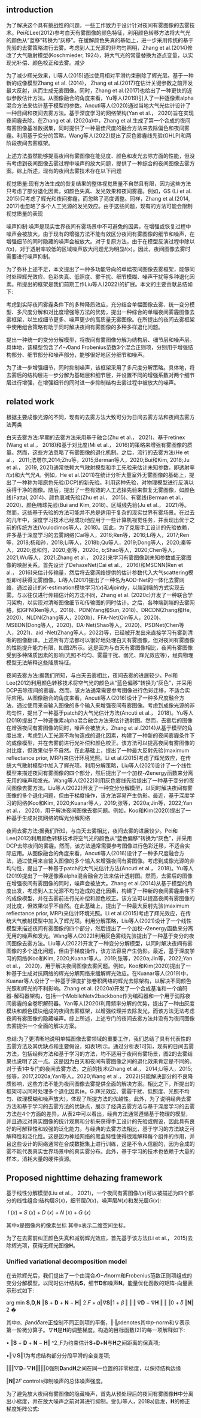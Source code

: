## introduction

为了解决这个具有挑战性的问题，一些工作致力于设计针对夜间有雾图像的去雾技术。Pei和Lee(2012)参考白天有雾图像的颜色特征，利用颜色转移方法将大气光的颜色从“蓝移”转换为“灰移”。在缓解颜色失真的基础上，进一步采用传统的基于先验的去雾策略进行去雾。考虑到人工光源的非均匀照明，Zhang et al.(2014)修改了大气散射模型(Koschmieder, 1924)，将大气光的常量替换为逐点变量，以实现光补偿、颜色校正和去雾。减少

 为了减少辉光效果，Li等人(2015)通过使用相对平滑约束删除了辉光层。基于一种新的成像模型Zhang et al. (2014)， Zhang et al.(2017)在估计关键参数之前开发最大反射，从而生成无雾图像。同时，Zhang et al.(2017)也给出了一种更快的近似参数估计方法。从图像融合的角度来看，Yu等人(2019)引入了一种逐像素alpha混合方法来估计基于模型的参数。Ancuti等人(2020)通过当地大气光估计设计了一种日间和夜间去雾方法。基于深度学习的网络架构(Yan et al.， 2020)旨在实现夜间霾去除。在Zhang et al. (2020a)中，Zhang et al.生成了第一个合成的夜间有雾图像基准数据集，同时提供了一种最佳尺度的融合方法来去除偏色和夜间雾霾。利用基于变分的策略，Wang等人(2022)提出了灰色雾霾线先验(GHLP)和两阶段夜间去雾框架。

 上述方法虽然能够提高夜间有雾图像在能见度、颜色和发光去除方面的性能，但没有考虑到夜间图像去雾过程中噪声的放大问题，提供了一种综合的夜间图像去雾方案。综上所述，现有的夜间去雾技术存在以下问题

 视觉质量:现有方法生成的恢复结果的整体视觉质量不自然且有限，因为这些方法只考虑了部分退化因素，如颜色失真、发光效果和夜间雾霾。例如，GS (Li et al. 2015)只考虑了辉光和夜间雾霾，而忽略了亮度调整。同样，Zhang et al.(2014, 2017)也忽略了多个人工光源的发光效应。由于这些问题，现有的方法可能会限制视觉质量的表现

 噪声抑制:噪声是现实世界夜间有雾场景中不可避免的因素，在增强或恢复过程中噪声会被放大。由于现有的增强方法不能有效区分夜间有雾图像的细节和噪声，在增强细节的同时隐藏的噪声会被放大。对于复原方法，由于在模型反演过程中除以𝑡(x)，对于透射率较低的区域噪声放大问题尤为明显𝑡(x)。因此，夜间图像去雾时需要进行噪声抑制。

 为了弥补上述不足，本文提出了一种多功能导向的单幅夜间图像去雾框架，能够同时处理辉光效应、色彩失真、低照度、雾干扰、细节模糊、噪声干扰等多种退化因素。所提出的框架是我们前期工作Liu等人(2022)的扩展。本文的主要贡献总结如下:

 考虑到实际夜间雾霾条件下的多种降质效应，充分结合单幅图像去雾、统一变分模型、多尺度分解和对比度增强等方法的优势，提出一种综合的单幅夜间雾霾图像去雾框架，以生成细节更多、噪声更少的高质量无雾图像。在所提出的夜间去雾框架中使用组合策略有助于同时解决夜间有雾图像的多种多样退化问题。

 提出一种统一的变分分解模型，将夜间有雾图像分解为结构层、细节层和噪声层。具体地，该模型包含了𝓁1−𝓁0and Frobenius范数3个混合正则项，分别用于增强结构部分、细节部分和噪声部分，能够很好地区分细节和噪声。

 为了进一步增强细节，同时抑制噪声，该框架采用了多尺度分解策略。具体地，将去雾后的结构层进一步分解为基础层和细节层，并设置不同的增强系数对两个细节层进行增强，在增强细节的同时进一步抑制结构去雾过程中被放大的噪声。

## related work

根据主要成像光源的不同，现有的去雾方法大致可分为日间去雾方法和夜间去雾方法两类

 白天去雾方法:早期的去雾方法采用基于融合(Zhu et al.， 2021)、基于retinex (Wang et al.， 2018)和基于对比度(Mi et al.， 2016)的策略来增强有雾图像的质量。然而，这些方法忽略了有雾图像的退化机制。之后，流行的去雾方法(He et al.， 2011;法塔尔,2014;Zhu等，2015;Berman等人，2020;Bui和Kim, 2018;Ju et al.， 2019, 2021)通常依赖大气散射模型和手工先验来估计未知参数，即透射率𝑡(𝑥)和大气光𝐴。例如，He et al.(2011)在统计分析大量室外无雾图像的基础上，提出了一种称为暗原色先验(DCP)的新先验。利用这种先验，对物理模型进行反演以获得干净的图像。随后，提出了一些有效的人工选择先验来恢复无雾图像，如颜色线(Fattal, 2014)、颜色衰减先验(Zhu et al.， 2015)、有雾线(Berman et al.， 2020)、颜色椭球先验(Bui and Kim, 2018)、区域线先验(Ju et al.， 2021)等。然而，这些基于先验的方法可能并不总是适用于复杂的现实世界有雾场景。在过去的几年中，深度学习技术已经成功地应用于一些计算机视觉任务，并表现出优于之前的传统方法(Voulodimos等人，2018)。因此，为了克服手工设计的先验依赖，许多基于深度学习的去雾网络(Cai等人，2016;Ren等，2016;Li等人，2017;Ren等，2018;杨和孙，2018;Li等人，2018b;Qu等人，2019;Dong等人，2020;秦等人，2020;张和何，2020;张等，2020c, b;Shao等人，2020;Chen等人，2021;Wu等人，2021;Zhang et al.， 2022)来学习有雾图像到未知参数或无雾图像的映射关系。首先设计了DehazeNet(Cai et al.， 2016)和MSCNN(Ren et al.， 2016)来估计传输量，然后将去雾网络提供的估计参数代入大气scattering模型即可获得无雾图像。Li等人(2017)提出了一种名为AOD-Net的一体化去雾网络，通过设计的𝐾-estimation模块学习𝑡(𝑥)和𝐴jointly，以端到端的方式实现去雾。与以往仅进行传输估计的方法不同，Zhang et al. (2020c)开发了一种联合学习架构，以实现对清晰图像细节和传输图的同时估计。之后，各种端到端的去雾网络，如GFN(Ren等人，2018)、PDN(Yang和Sun, 2018)、DRCDN(Zhang和He, 2020)、NLDN(Zhang等人，2020b)、FFA-Net(Qin等人，2020)、MSBDN(Dong等人，2020)、DA-Net(Shao等人，2020)、PSDNet(Chen等人，2021)、aid -Net(Zhang等人，2022)等，已经被开发出来直接学习有雾到清晰的图像翻译。上述所有方法都可以很好地处理白天有雾图像，但对夜间有雾图像的性能提升能力有限，如图2所示。这是因为与白天有雾图像相比，夜间有雾图像受到多种降质因素的影响(光照不均匀、雾霾干扰、弱光、辉光效应等)，经典物理模型无法解释这些降质特征。

 夜间去雾方法:据我们所知，与白天去雾相比，夜间去雾的进展较少。Pei和Lee(2012)利用颜色转移技术将空气光的颜色从“蓝色偏移”转换为“灰色”，并采用DCP去除夜间的雾霾。然而，该方法通常需要参考图像进行色彩迁移，不适合实际应用。从图像融合的角度来看，Ancuti等人(2016)设计了一种多尺度融合方法，通过使用来自输入图像的多个输入来增强夜间有雾图像。考虑到成像光源的非均匀性，提出了一种基于patch的大气光估计方法(Ancuti et al.， 2018)。Yu等人(2019)提出了一种逐像素alpha混合融合方法来估计透射图。然而，去雾后的图像在增强夜间有雾图像的同时，噪声会被放大。Zhang et al.(2014)从基于模型的角度出发，考虑到人工光源不均匀造成的退化因素，构建了一种新的夜间雾霾条件下的成像模型，并在去雾前进行光补偿和颜色校正。该方法可以提高夜间有雾图像的对比度，但效果似乎不自然。在此基础上，提出了一种最大反射先验(maximum reflectance prior, MRP)来估计环境光照。Li et al.(2015)考虑了辉光效应，在传统大气散射模型中加入了辉光项。利用分解策略，Liu等人(2021)设计了一个线性模型来描述夜间有雾图像的四个部分，然后提出了一个加权-𝓁2energy函数来分离无用的噪声和发光。Wang等人(2022)利用灰色雾线先验提出了一种基于变分的夜间图像去雾方法。Liu等人(2022)开发了一种变分分解模型，以同时解决夜间有雾图像的多个退化问题，但由于梯度操作，该方法容易产生伪影。最近，基于深度学习的网络(Koo和Kim, 2020;Kuanar等人，2019;张等，2020a;Jin等，2022;Yan et al.， 2020)，用于解决夜间图像去雾问题。例如，Koo和Kim(2020)提出了一种基于生成对抗网络的辉光分解网络

 夜间去雾方法:据我们所知，与白天去雾相比，夜间去雾的进展较少。Pei和Lee(2012)利用颜色转移技术将空气光的颜色从“蓝色偏移”转换为“灰色”，并采用DCP去除夜间的雾霾。然而，该方法通常需要参考图像进行色彩迁移，不适合实际应用。从图像融合的角度来看，Ancuti等人(2016)设计了一种多尺度融合方法，通过使用来自输入图像的多个输入来增强夜间有雾图像。考虑到成像光源的非均匀性，提出了一种基于patch的大气光估计方法(Ancuti et al.， 2018)。Yu等人(2019)提出了一种逐像素alpha混合融合方法来估计透射图。然而，去雾后的图像在增强夜间有雾图像的同时，噪声会被放大。Zhang et al.(2014)从基于模型的角度出发，考虑到人工光源不均匀造成的退化因素，构建了一种新的夜间雾霾条件下的成像模型，并在去雾前进行光补偿和颜色校正。该方法可以提高夜间有雾图像的对比度，但效果似乎不自然。在此基础上，提出了一种最大反射先验(maximum reflectance prior, MRP)来估计环境光照。Li et al.(2015)考虑了辉光效应，在传统大气散射模型中加入了辉光项。利用分解策略，Liu等人(2021)设计了一个线性模型来描述夜间有雾图像的四个部分，然后提出了一个加权-𝓁2energy函数来分离无用的噪声和发光。Wang等人(2022)利用灰色雾线先验提出了一种基于变分的夜间图像去雾方法。Liu等人(2022)开发了一种变分分解模型，以同时解决夜间有雾图像的多个退化问题，但由于梯度操作，该方法容易产生伪影。最近，基于深度学习的网络(Koo和Kim, 2020;Kuanar等人，2019;张等，2020a;Jin等，2022;Yan et al.， 2020)，用于解决夜间图像去雾问题。例如，Koo和Kim(2020)提出了一种基于生成对抗网络的辉光分解网络来缓解辉光效应。在Kuanar等人(2019)中，Kuanar等人设计了一种基于深度扩张卷积网络的辉光去除架构，以解决不同颜色光照和辉光的不利影响。Zhang et al. (2020a)开发了一个合成基准和一个编码器-解码器架构，包括一个MobileNetv2backbone作为编码器和一个用于消除夜间雾霾的全卷积解码器。Yan等人(2020)利用频率分解的优势，提出了一种由灰度模块和颜色模块组成的夜间去雾框架，以增强纹理并去除发光，而该方法无法考虑夜间有雾图像的隐藏噪声。综上所述，上述专门的夜间去雾方法并没有为夜间图像去雾提供一个全面的解决方案。

总结:为了更清晰地说明单幅图像去雾领域的重要工作，我们总结了具有代表性的去雾方法及其优缺点和主要假设，如表1所示。通过分析表1可知，现有的日间去雾方法，包括经典方法和基于学习的方法，均不适用于夜间有雾场景，图2的去雾结果也说明了这一点。这是因为白天和夜间有雾图像之间的退化效果肯定是不同的。对于表1中专门的夜间去雾方法，之前的技术(Zhang et al.， 2014;Li等人，2015;张等，2017,2020a;Yan等人，2020;Wang et al.， 2022)只能解决部分的不良降质影响，这些方法不能为夜间图像去雾提供全面的解决方案。相比之下，所提出的框架可以同时处理多个退化因素(e。G.辉光效应、雾霾干扰、低照度、光照不均匀、纹理模糊和噪声放大)，体现了所提方法的优越性。此外，为了说明经典去雾方法和基于学习的去雾方法的优缺点，展示了经典去雾方法与基于深度学习的去雾方法在4个方面的差异。从表2中可以看出，经典方法通常遵循基于物理的模型，并且通过对真实图像的统计观察和分析来获得手工设计的先验或假设，因此具有良好的可解释性和较强的泛化能力。与经典的去雾方法相比，基于学习的方法缺乏可解释性和泛化性。这是因为神经网络的黑盒特性使得很难解释每个组件的作用，并且这些设计的网络通常在合成数据集上进行训练，这是不令人信服的，因为合成的雾不能代表真实世界场景中的真实雾分布。此外，基于学习的技术也依赖于大量的样本，消耗大量的硬件资源。

## Proposed nighttime dehazing framework

基于线性分解模型(Liu et al.， 2021)，一个夜间有雾图像𝐼(𝑥)可以被描述为四个部分的线性组合:结构层𝑆(𝑥)，细节层𝐷(𝑥)，噪声层𝑁(𝑥)和发光层𝐺(𝑥):

​					𝐼 (𝑥) = 𝑆 (𝑥) + 𝐷 (𝑥) + 𝑁 (𝑥) + 𝐺 (𝑥) 

其中x是图像内的像素坐标	其中x表示二维空间坐标。

 为了在去雾前纠正颜色失真和减弱辉光效应，首先基于该方法(Li et al.， 2015)去除辉光项，获得无辉光图像𝐇。

###  Unified variational decomposition model

在去除辉光后，我们提出了一个由混合𝓁0−𝓁1norm和Frobenius范数正则项组成的变分分解模型，以同时估计结构𝐒，细节𝐃和噪声𝐍。能量优化函数的矩阵-向量表示形式如下:

arg min 𝐒,𝐃,𝐍 ‖𝐒 + 𝐃 + 𝐍 − 𝐇‖ 2 𝐹 + 𝛼‖∇𝐒‖1 + 𝛽 ‖ ‖ ‖ ∇𝐃 − ∇𝐇̂ ‖ ‖ ‖0 + 𝛿 ‖𝐍‖ 2 �

其中𝛼、𝛽and𝛿are正控制不同正则项的平衡，‖⋅‖𝑝denotes其中𝑝-norm和∇表示第一阶微分算子。∇𝐇̂是𝐇的调整梯度。构造的目标函数(2)的每一项解释如下:

 • ‖𝐒 + 𝐃 + 𝐍 − 𝐇‖ ^2_F为约束估计𝐒+𝐃+𝐍与𝐇之间距离的保真项;

 •‖∇𝐒‖1为考虑结构部分分段平滑的全变差项;

‖‖‖▽𝐃−▽𝐇̂‖‖‖‖0强制𝐃and𝐇̂之间在同一位置的非零梯度，以保持结构边缘

‖𝐍‖2𝐹 controls抑制噪声的总体噪声强度。

为了避免放大夜间有雾图像的隐藏噪声，首先从预处理后的夜间有雾图像𝐇中分离出小梯度，并在放大噪声之前对其进行抑制。受(Li等人，2018a)启发，𝐇的修正梯度矩阵公式:

 

 

















 

 

